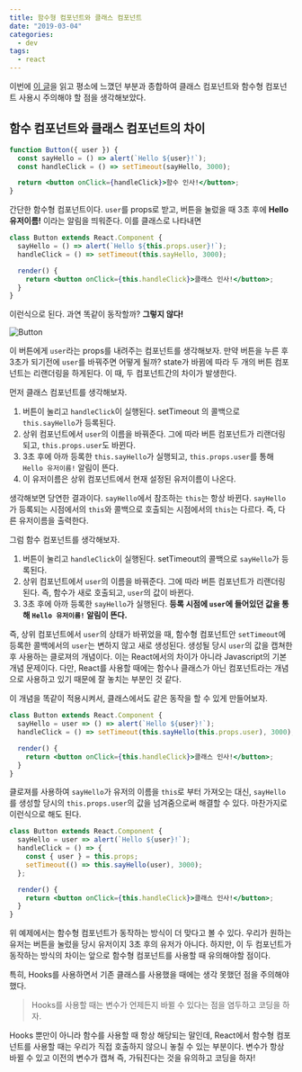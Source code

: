 ```yaml
---
title: 함수형 컴포넌트와 클래스 컴포넌트
date: "2019-03-04"
categories:
  - dev
tags:
  - react
---
```


이번에 [이 글](https://overreacted.io/how-are-function-components-different-from-classes/)을 읽고 평소에 느꼈던 부분과 종합하여 클래스 컴포넌트와 함수형 컴포넌트 사용시 주의해야 할 점을 생각해보았다.

## 함수 컴포넌트와 클래스 컴포넌트의 차이

```jsx
function Button({ user }) {
  const sayHello = () => alert(`Hello ${user}!`);
  const handleClick = () => setTimeout(sayHello, 3000);

  return <button onClick={handleClick}>함수 인사!</button>;
}
```

간단한 함수형 컴포넌트이다. `user`를 props로 받고, 버튼을 눌렀을 때 3초 후에 **Hello 유저이름!** 이라는 알림을 띄워준다. 이를 클래스로 나타내면

```jsx
class Button extends React.Component {
  sayHello = () => alert(`Hello ${this.props.user}!`);
  handleClick = () => setTimeout(this.sayHello, 3000);

  render() {
    return <button onClick={this.handleClick}>클래스 인사!</button>;
  }
}
```

이런식으로 된다. 과연 똑같이 동작할까? **그렇지 않다!**

![Button](/images/post_funcandclasscomp/Button.gif)

이 버튼에게 `user`라는 props를 내려주는 컴포넌트를 생각해보자. 만약 버튼을 누른 후 3초가 되기전에 `user`를 바꿔주면 어떻게 될까? state가 바뀜에 따라 두 개의 버튼 컴포넌트는 리랜더링을 하게된다. 이 때, 두 컴포넌트간의 차이가 발생한다.

먼저 클래스 컴포넌트를 생각해보자.

1. 버튼이 눌리고 `handleClick`이 실행된다. setTimeout 의 콜백으로 `this.sayHello`가 등록된다.
2. 상위 컴포넌트에서 `user`의 이름을 바꿔준다. 그에 따라 버튼 컴포넌트가 리랜더링되고, `this.props.user`도 바뀐다.
3. 3초 후에 아까 등록한 `this.sayHello`가 실행되고, `this.props.user`를 통해 `Hello 유저이름!` 알림이 뜬다.
4. 이 유저이름은 상위 컴포넌트에서 현재 설정된 유저이름이 나온다.

생각해보면 당연한 결과이다. `sayHello`에서 참조하는 `this`는 항상 바뀐다. `sayHello`가 등록되는 시점에서의 `this`와 콜백으로 호출되는 시점에서의 `this`는 다르다. 즉, 다른 유저이름을 출력한다.

그럼 함수 컴포넌트를 생각해보자.

1. 버튼이 눌리고 `handleClick`이 실행된다. setTimeout의 콜백으로 `sayHello`가 등록된다.
2. 상위 컴포넌트에서 `user`의 이름을 바꿔준다. 그에 따라 버튼 컴포넌트가 리랜더링된다. 즉, 함수가 새로 호출되고, `user`의 값이 바뀐다.
3. 3초 후에 아까 등록한 `sayHello`가 실행된다. **등록 시점에 `user`에 들어있던 값을 통해 `Hello 유저이름!` 알림이 뜬다.**

즉, 상위 컴포넌트에서 `user`의 상태가 바뀌었을 때, 함수형 컴포넌트안 `setTimeout`에 등록한 콜백에서의 `user`는 변하지 않고 새로 생성된다. 생성될 당시 `user`의 값을 캡쳐한 후 사용하는 클로져의 개념이다. 이는 React에서의 차이가 아니라 Javascript의 기본 개념 문제이다. 다만, React를 사용할 때에는 함수나 클래스가 아닌 컴포넌트라는 개념으로 사용하고 있기 때문에 잘 놓치는 부분인 것 같다.

이 개념을 똑같이 적용시켜서, 클래스에서도 같은 동작을 할 수 있게 만들어보자.

```jsx
class Button extends React.Component {
  sayHello = user => () => alert(`Hello ${user}!`);
  handleClick = () => setTimeout(this.sayHello(this.props.user), 3000);

  render() {
    return <button onClick={this.handleClick}>클래스 인사!</button>;
  }
}
```

클로져를 사용하여 `sayHello`가 유저의 이름을 `this`로 부터 가져오는 대신, `sayHello`를 생성할 당시의 `this.props.user`의 값을 넘겨줌으로써 해결할 수 있다. 마찬가지로 이런식으로 해도 된다.

```jsx
class Button extends React.Component {
  sayHello = user => alert(`Hello ${user}!`);
  handleClick = () => {
    const { user } = this.props;
    setTimeout(() => this.sayHello(user), 3000);
  };

  render() {
    return <button onClick={this.handleClick}>클래스 인사!</button>;
  }
}
```

위 예제에서는 함수형 컴포넌트가 동작하는 방식이 더 맞다고 볼 수 있다. 우리가 원하는 유저는 버튼을 눌렀을 당시 유저이지 3초 후의 유저가 아니다. 하지만, 이 두 컴포넌트가 동작하는 방식의 차이는 앞으로 함수형 컴포넌트를 사용할 때 유의해야할 점이다.

특히, Hooks를 사용하면서 기존 클래스를 사용했을 때에는 생각 못했던 점을 주의해야 했다.

> Hooks를 사용할 때는 변수가 언제든지 바뀔 수 있다는 점을 염두하고 코딩을 하자.

Hooks 뿐만이 아니라 함수를 사용할 때 항상 해당되는 말인데, React에서 함수형 컴포넌트를 사용할 때는 우리가 직접 호출하지 않으니 놓칠 수 있는 부분이다. 변수가 항상 바뀔 수 있고 이전의 변수가 캡쳐 즉, 가둬진다는 것을 유의하고 코딩을 하자!
